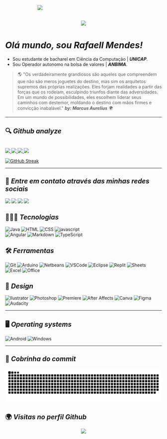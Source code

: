 <img src="https://raw.githubusercontent.com/MicaelliMedeiros/micaellimedeiros/master/image/computer-illustration.png" min-width="400px" max-width="400px" width="400px" align="right">

<h1 align="center">
  <a href="https://github.com/rafamendes9">
    <img src="https://readme-typing-svg.herokuapp.com/?&color=%23f5c121&lines=Hello,+World!+👋;I'm+Rafaell+Mendes+...;I'm+Computer+Scientist+&center=true&size=31">
  </a>


# ***Olá mundo, sou Rafaell Mendes!*** # 



- Sou estudante de bacharel em Ciência da Computação | ***UNICAP***.
- Sou Operador autonomo na bolsa de valores | ***ANBIMA***.

> 🌎 "Os verdadeiramente grandiosos são aqueles que compreendem que não são meros joguetes do destino, mas sim os arquitetos supremos das próprias realizações. Eles forjam realidades a partir das forças que os rodeiam, esculpindo triunfos diante das adversidades. Em um mundo de possibilidades, eles escolhem liderar seus caminhos com destemor, moldando o destino com mãos firmes e convicção inabalável."                                                                       ***by:  Marcus Aurelius*** 🌍 

  
  <hr />

  ## 🔍 ***Github analyze*** ##
  <a href="https://www.github.com/rafamendes9"><div style="display: inline_block">  
 	<img height="180em" src="https://github-readme-stats.vercel.app/api?username=rafamendes9&theme=vision-friendly-dark&rank_icon=github&include_all_commits=true&hide=contribs,issues,prs"/>
  <img height="180em" src="https://github-readme-stats.vercel.app/api/top-langs/?username=rafamendes9&layout=compact&langs_count=20&theme=vision-friendly-dark&hide=lua"/>
  ![](http://github-profile-summary-cards.vercel.app/api/cards/repos-per-language?username=rafamendes9&hide=Html&theme=dark) 
  ![](http://github-profile-summary-cards.vercel.app/api/cards/most-commit-language?username=rafamendes9&theme=dark)

  [![GitHub Streak](http://github-readme-streak-stats.herokuapp.com?user=rafamendes9&theme=vision-friendly-dark&date_format=M%20j%5B%2C%20Y%5D)](https://git.io/streak-stats)

   <hr />

## 🚀 ***Entre em contato através das minhas redes sociais*** ##

 <a href = "mailto: rafaellmn@hotmail.com"> <img height="20" src = "https://img.shields.io/badge/Microsoft_Outlook-0078D4?style=for-the-badge&logo=microsoft-outlook&logoColor=white"></a>
 <a href="https://github.com/rafamendes9"> <img height="25em" src="https://img.shields.io/badge/GitHub-100000?style=for-the-badge&logo=github&logoColor=white"></a>
 <a href="https://instagram.com/rafamendes9"> <img height="23em" src="https://img.shields.io/badge/Instagram-E4405F?style=for-the-badge&logo=instagram&logoColor=white"></a>
 <a href="https://www.linkedin.com/in/rafaell-mendes-766b5a242/"> <img height="23em" src="https://img.shields.io/badge/LinkedIn-0077B5?style=for-the-badge&logo=linkedin&logoColor=white" ></a>


## 👨🏻‍💻 ***Tecnologias*** ##

![Java](https://img.shields.io/badge/Java-ED8B00?style=for-the-badge&logo=java&logoColor=white)
![HTML](https://img.shields.io/badge/HTML-239120?style=for-the-badge&logo=html5&logoColor=white)
![CSS](https://img.shields.io/badge/CSS-239120?&style=for-the-badge&logo=css3&logoColor=white)
![javascript](https://img.shields.io/badge/JavaScript-F7DF1E?style=for-the-badge&logo=javascript&logoColor=black)  
![Angular](https://img.shields.io/badge/Angular-DD0031?style=for-the-badge&logo=angular&logoColor=white)
![Markdown](https://img.shields.io/badge/Markdown-000000?style=for-the-badge&logo=markdown&logoColor=white)
![TypeScript](https://img.shields.io/badge/TypeScript-007ACC?style=for-the-badge&logo=typescript&logoColor=white)
  
  ## 🛠 ***Ferramentas*** ## 
  ![Git](https://img.shields.io/badge/git-%23F05033.svg?style=for-the-badge&logo=git&logoColor=white)
  ![Arduino](https://img.shields.io/badge/Arduino_IDE-00979D?style=for-the-badge&logo=arduino&logoColor=white)
  ![Netbeans](https://img.shields.io/badge/apache%20netbeans-1B6AC6?style=for-the-badge&logo=apache%20netbeans%20IDE&logoColor=white)
  ![VSCode](https://img.shields.io/badge/Visual_Studio_Code-0078D4?style=for-the-badge&logo=visual%20studio%20code&logoColor=white)
  ![Eclipse](https://img.shields.io/badge/Eclipse-2C2255?style=for-the-badge&logo=eclipse&logoColor=white)
  ![Replit](https://img.shields.io/badge/replit-667881?style=for-the-badge&logo=replit&logoColor=white)
  ![Sheets](https://img.shields.io/badge/Google%20Sheets-34A853?style=for-the-badge&logo=google-sheets&logoColor=white)
  ![Excel](https://img.shields.io/badge/Microsoft_Excel-217346?style=for-the-badge&logo=microsoft-excel&logoColor=white)
  ![Office](https://img.shields.io/badge/Microsoft_Office-D83B01?style=for-the-badge&logo=microsoft-office&logoColor=white)

## 🎨 ***Design*** ## 
  ![Ilustrator](https://img.shields.io/badge/Adobe%20Illustrator-FF9A00?style=for-the-badge&logo=adobe%20illustrator&logoColor=white) 
  ![Photoshop](https://img.shields.io/badge/Adobe%20Photoshop-31A8FF?style=for-the-badge&logo=Adobe%20Photoshop&logoColor=black)
  ![Premiere](https://img.shields.io/badge/Adobe%20Premiere%20Pro-9999FF?style=for-the-badge&logo=Adobe%20Premiere%20Pro&logoColor=white)
  ![After Affects](https://img.shields.io/badge/Adobe%20after%20affects-CF96FD?style=for-the-badge&logo=Adobe%20after%20effects&logoColor=393665)
  ![Canva](https://img.shields.io/badge/Canva-%2300C4CC.svg?&style=for-the-badge&logo=Canva&logoColor=white)
  ![Figma](https://img.shields.io/badge/Figma-F24E1E?style=for-the-badge&logo=figma&logoColor=white)
  ![Audacity](https://img.shields.io/badge/Audacity-0000CC?style=for-the-badge&logo=audacity&logoColor=white)
 <hr />

  ## 🖥️ ***Operating systems*** ##  
   
   ![Android](https://img.shields.io/badge/Android-3DDC84?style=for-the-badge&logo=android&logoColor=white)
  ![Windows](https://img.shields.io/badge/Microsoft-Windows_10-10?style=for-the-badge&logo=windows&logoColor=white)
   
  <hr /> 

<div>
 
 ## 🐍 ***Cobrinha do commit*** ##

<!-- github workflow  -->
 
 ![Snake animation](https://github.com/Platane/snk/blob/output/github-contribution-grid-snake.svg)

 </div>

 ## 🌍 ***Visitas no perfil Github*** ##

<!-- visitors count  -->

<p align="center" >   
  <img src="https://profile-counter.glitch.me/rafamendes9/count.svg" />  
</p>

</div>

